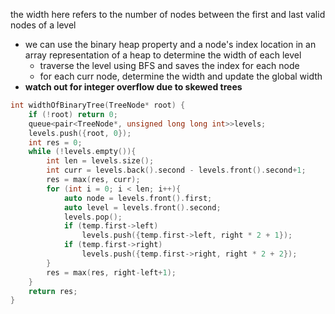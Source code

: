 the width here refers to the number of nodes between the first and last valid nodes of a level
- we can use the binary heap property and a node's index location in an array representation of a heap to determine the width of each level
    - traverse the level using BFS and saves the index for each node
    - for each curr node, determine the width and update the global width
- **watch out for integer overflow due to skewed trees**

```cpp
int widthOfBinaryTree(TreeNode* root) {
    if (!root) return 0;
    queue<pair<TreeNode*, unsigned long long int>>levels;
    levels.push({root, 0});
    int res = 0;
    while (!levels.empty()){
        int len = levels.size();
        int curr = levels.back().second - levels.front().second+1;
        res = max(res, curr);
        for (int i = 0; i < len; i++){
            auto node = levels.front().first;
            auto level = levels.front().second;
            levels.pop();
            if (temp.first->left)
                levels.push({temp.first->left, right * 2 + 1});
            if (temp.first->right)
                levels.push({temp.first->right, right * 2 + 2});
        }
        res = max(res, right-left+1);
    }
    return res;
}
```
